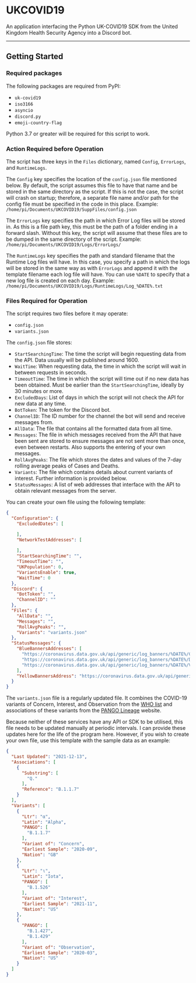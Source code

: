 # UKCOVID19
An application interfacing the Python UK-COVID19 SDK from the United Kingdom Health Security Agency into a Discord bot.

---
## Getting Started
### Required packages
The following packages are required from PyPI:
* `uk-covid19`
* `iso3166`
* `asyncio`
* `discord.py`
* `emoji-country-flag`

Python 3.7 or greater will be required for this script to work.

### Action Required before Operation
The script has three keys in the `Files` dictionary, named `Config`, `ErrorLogs`, and `RuntimeLogs`.

The `Config` key specifies the location of the `config.json` file mentioned below. By default, the script assumes this file to have that name and be stored in the same directory as the script. If this is not the case, the script will crash on startup; therefore, a separate file name and/or path for the config file must be specified in the code in this place. Example: `/home/pi/Documents/UKCOVID19/SuppFiles/config.json`

The `ErrorLogs` key specifies the path in which Error Log files will be stored in. As this is a file path key, this must be the path of a folder ending in a forward slash. Without this key, the script will assume that these files are to be dumped in the same directory of the script. Example: `/home/pi/Documents/UKCOVID19/Logs/ErrorLogs/`

The `RuntimeLogs` key specifies the path and standard filename that the Runtime Log files will have. In this case, you specify a path in which the logs will be stored in the same way as with `ErrorLogs` and append it with the template filename each log file will have. You can use `%DATE` to specify that a new log file is created on each day. Example: `/home/pi/Documents/UKCOVID19/Logs/RuntimeLogs/Log_%DATE%.txt`

### Files Required for Operation
The script requires two files before it may operate:
* `config.json`
* `variants.json`

The `config.json` file stores:
* `StartSearchingTime`: The time the script will begin requesting data from the API. Data usually will be published around 1600.
* `WaitTime`: When requesting data, the time in which the script will wait in between requests in seconds.
* `TimeoutTime`: The time in which the script will time out if no new data has been obtained. Must be earlier than the `StartSearchingTime`, ideally by 30 minutes or more.
* `ExcludedDays`: List of days in which the script will not check the API for new data at any time.
* `BotToken`: The token for the Discord bot.
* `ChannelID`: The ID number for the channel the bot will send and receive messages from.
* `AllData`: The file that contains all the formatted data from all time.
* `Messages`: The file in which messages received from the API that have been sent are stored to ensure messages are not sent more than once, even between restarts. Also supports the entering of your own messages.
* `RollAvgPeaks`: The file which stores the dates and values of the 7-day rolling average peaks of Cases and Deaths.
* `Variants`: The file which contains details about current variants of interest. Further information is provided below.
* `StatusMessages`: A list of web addresses that interface with the API to obtain relevant messages from the server.

You can create your own file using the following template:
```json
{
  "Configuration": {
    "ExcludedDates": [

    ],
    "NetworkTestAddresses": [
      
    ],
    "StartSearchingTime": "",
    "TimeoutTime": "",
    "UKPopulation": 0,
    "VariantsEnable": true,
    "WaitTime": 0
  },
  "Discord": {
    "BotToken": "",
    "ChannelID": ""
  },
  "Files": {
    "AllData": "",
    "Messages": "",
    "RollAvgPeaks": "",
    "Variants": "variants.json"
  },
  "StatusMessages": {
    "BlueBannersAddresses": [
      "https://coronavirus.data.gov.uk/api/generic/log_banners/%DATE%/Cases/overview/United%20Kingdom",
      "https://coronavirus.data.gov.uk/api/generic/log_banners/%DATE%/Deaths/overview/United%20Kingdom",
      "https://coronavirus.data.gov.uk/api/generic/log_banners/%DATE%/Vaccinations/overview/United%20Kingdom"
    ],
    "YellowBannersAddress": "https://coronavirus.data.gov.uk/api/generic/announcements"
  }
}
```
The `variants.json` file is a regularly updated file. It combines the COVID-19 variants of Concern, Interest, and Observation from the [WHO list](https://www.who.int/en/activities/tracking-SARS-CoV-2-variants/) and associations of these variants from the [PANGO Lineage](https://cov-lineages.org) website.

Because neither of these services have any API or SDK to be utilised, this file needs to be updated manually at periodic intervals. I can provide these updates here for the life of the program here. However, if you wish to create your own file, use this template with the sample data as an example:
```json
{
  "Last Updated": "2021-12-13",
  "Associations": [
    {
      "Substring": [
        "Q."
      ],
      "Reference": "B.1.1.7"
    }
  ],
  "Variants": [
    {
      "Ltr": "α",
      "Latin": "Alpha",
      "PANGO": [
        "B.1.1.7"
      ],
      "Variant of": "Concern",
      "Earliest Sample": "2020-09",
      "Nation": "GB"
    },
    {
      "Ltr": "ι",
      "Latin": "Iota",
      "PANGO": [
        "B.1.526"
      ],
      "Variant of": "Interest",
      "Earliest Sample": "2021-11",
      "Nation": "US"
    },
    {
      "PANGO": [
        "B.1.427",
        "B.1.429"
      ],
      "Variant of": "Observation",
      "Earliest Sample": "2020-03",
      "Nation": "US"
    }
  ]
}
```
